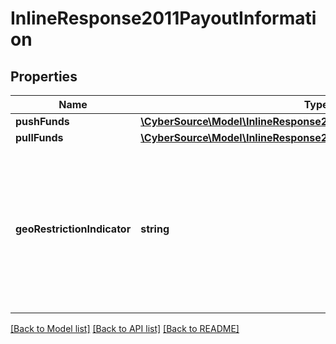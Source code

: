 # InlineResponse2011PayoutInformation

## Properties
Name | Type | Description | Notes
------------ | ------------- | ------------- | -------------
**pushFunds** | [**\CyberSource\Model\InlineResponse2011PayoutInformationPushFunds**](InlineResponse2011PayoutInformationPushFunds.md) |  | [optional] 
**pullFunds** | [**\CyberSource\Model\InlineResponse2011PayoutInformationPullFunds**](InlineResponse2011PayoutInformationPullFunds.md) |  | [optional] 
**geoRestrictionIndicator** | **string** | This field indicates if the recipient issuer can accept transactions from the originator country. Possible values:   - &#x60;Y&#x60;   - &#x60;N&#x60; | [optional] 

[[Back to Model list]](../README.md#documentation-for-models) [[Back to API list]](../README.md#documentation-for-api-endpoints) [[Back to README]](../README.md)


